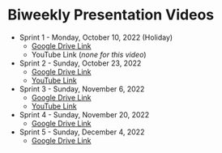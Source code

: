 # Biweekly Presentation Videos

* Sprint 1 - Monday, October 10, 2022 (Holiday)
  - [Google Drive Link](https://drive.google.com/file/d/18tbNm5MwG9WMCNcLYUQLgnAUuNnaGmgi/view?usp=sharing)
  - YouTube Link (*none for this video*)
* Sprint 2 - Sunday, October 23, 2022
  - [Google Drive Link](https://drive.google.com/file/d/1VxKQM-q4EnpDp4QImb2M0iDHpKZAaVPU/view?usp=sharing)
  - [YouTube Link](https://www.youtube.com/watch?v=wIH95V6u1m4&list=PLu7emLlwAOx85qI-iuoyf5-CUZYc0sTG-&index=1)
* Sprint 3 - Sunday, November 6, 2022 
  - [Google Drive Link](https://drive.google.com/file/d/1u0em8uM0xSH8blYeY0ULirmlRGM1IpG2/view?usp=share_link)
  - [YouTube Link](https://www.youtube.com/watch?v=WRNMNsnOMZw&list=PLu7emLlwAOx85qI-iuoyf5-CUZYc0sTG-&index=6&t=32s)
* Sprint 4 - Sunday, November 20, 2022 
  - [Google Drive Link](https://drive.google.com/file/d/1q2mx03PbsIzITMvWqqQ80Cie6KEgr_O8/view?usp=share_link)
* Sprint 5 - Sunday, December 4, 2022 
  - [Google Drive Link]()
